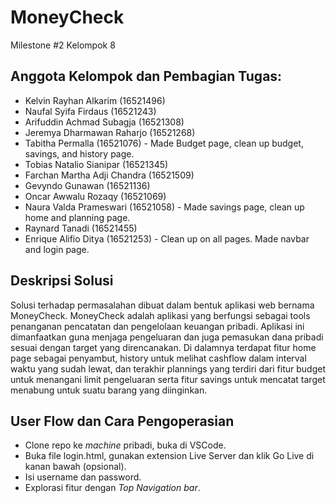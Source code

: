 # MoneyCheck
Milestone #2 Kelompok 8

## Anggota Kelompok dan Pembagian Tugas:
- Kelvin Rayhan Alkarim (16521496)
- Naufal Syifa Firdaus (16521243)
- Arifuddin Achmad Subagja (16521308)
- Jeremya Dharmawan Raharjo (16521268)
- Tabitha Permalla (16521076) - Made Budget page, clean up budget, savings, and history page.
- Tobias Natalio Sianipar (16521345)
- Farchan Martha Adji Chandra (16521509)
- Gevyndo Gunawan (16521136)
- Oncar Awwalu Rozaqy (16521069)
- Naura Valda Prameswari (16521058) - Made savings page, clean up home and planning page.
- Raynard Tanadi (16521455)
- Enrique Alifio Ditya (16521253) - Clean up on all pages. Made navbar and login page.

## Deskripsi Solusi
Solusi terhadap permasalahan dibuat dalam bentuk aplikasi web bernama MoneyCheck. MoneyCheck adalah aplikasi yang berfungsi sebagai tools penanganan pencatatan dan pengelolaan keuangan pribadi. Aplikasi ini dimanfaatkan guna menjaga pengeluaran dan juga pemasukan dana pribadi sesuai dengan target yang direncanakan. Di dalamnya terdapat fitur home page sebagai penyambut, history untuk melihat cashflow dalam interval waktu yang sudah lewat, dan terakhir plannings yang terdiri dari fitur budget untuk menangani limit pengeluaran serta fitur savings untuk mencatat target menabung untuk suatu barang yang diinginkan.

## User Flow dan Cara Pengoperasian
- Clone repo ke *machine* pribadi, buka di VSCode.
- Buka file login.html, gunakan extension Live Server dan klik Go Live di kanan bawah (opsional).
- Isi username dan password.
- Explorasi fitur dengan *Top Navigation bar*.